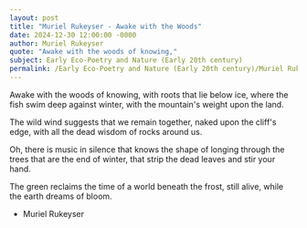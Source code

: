 ```yaml
---
layout: post
title: "Muriel Rukeyser - Awake with the Woods"
date: 2024-12-30 12:00:00 -0000
author: Muriel Rukeyser
quote: "Awake with the woods of knowing,"
subject: Early Eco-Poetry and Nature (Early 20th century)
permalink: /Early Eco-Poetry and Nature (Early 20th century)/Muriel Rukeyser/Muriel Rukeyser - Awake with the Woods
---
```


Awake with the woods of knowing,
with roots that lie below ice,
where the fish swim deep against winter,
with the mountain's weight upon the land.

The wild wind suggests
that we remain together,
naked upon the cliff's edge,
with all the dead wisdom of rocks around us.

Oh, there is music in silence
that knows the shape of longing
through the trees that are the end of winter,
that strip the dead leaves and stir your hand.

The green reclaims the time
of a world beneath the frost,
still alive, while the earth dreams of bloom.


- Muriel Rukeyser
